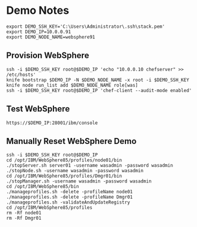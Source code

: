 # Demo Notes 

	export DEMO_SSH_KEY='C:\Users\Administrator\.ssh\stack.pem'
	export DEMO_IP=10.0.0.91
	export DEMO_NODE_NAME=websphere91

## Provision WebSphere

	ssh -i $DEMO_SSH_KEY root@$DEMO_IP 'echo "10.0.0.10 chefserver" >> /etc/hosts'
	knife bootstrap $DEMO_IP -N $DEMO_NODE_NAME -x root -i $DEMO_SSH_KEY
	knife node run_list add $DEMO_NODE_NAME role[was]
	ssh -i $DEMO_SSH_KEY root@$DEMO_IP 'chef-client --audit-mode enabled'

## Test WebSphere

	https://$DEMO_IP:28001/ibm/console

## Manually Reset WebSphere Demo

	ssh -i $DEMO_SSH_KEY root@$DEMO_IP
	cd /opt/IBM/WebSphere85/profiles/node01/bin
	./stopServer.sh server01 -username wasadmin -password wasadmin
	./stopNode.sh -username wasadmin -password wasadmin
	cd /opt/IBM/WebSphere85/profiles/Dmgr01/bin
	./stopManager.sh -username wasadmin -password wasadmin
	cd /opt/IBM/WebSphere85/bin
	./manageprofiles.sh -delete -profileName node01
	./manageprofiles.sh -delete -profileName Dmgr01
	./manageprofiles.sh -validateAndUpdateRegistry
	cd /opt/IBM/WebSphere85/profiles
	rm -Rf node01
	rm -Rf Dmgr01
